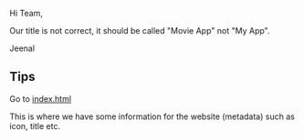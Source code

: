 Hi Team,

Our title is not correct, it should be called "Movie App" not "My App".

Jeenal

## Tips

Go to [index.html](../index.html)

This is where we have some information for the website (metadata) such as icon, title etc.